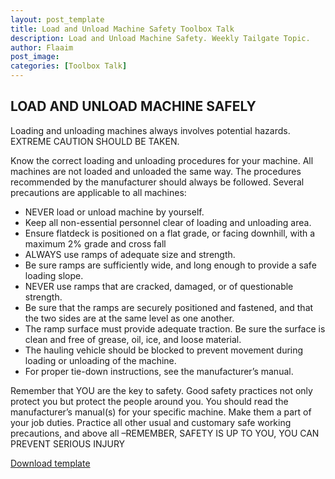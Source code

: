 ```yaml
---
layout: post_template
title: Load and Unload Machine Safety Toolbox Talk
description: Load and Unload Machine Safety. Weekly Tailgate Topic. 
author: Flaaim
post_image: 
categories: [Toolbox Talk]
---
```


## LOAD AND UNLOAD MACHINE SAFELY
Loading and unloading machines always involves potential hazards. EXTREME CAUTION SHOULD BE TAKEN.

Know the correct loading and unloading procedures for your machine. All machines are not loaded and unloaded the same way. The procedures recommended by the manufacturer should always be followed.
Several precautions are applicable to all machines:
-	NEVER load or unload machine by yourself.
- Keep all non-essential personnel clear of loading and unloading area.
- Ensure flatdeck is positioned on a flat grade, or facing downhill, with a maximum 2% grade and cross fall
- ALWAYS use ramps of adequate size and strength.
- Be sure ramps are sufficiently wide, and long enough to provide a safe loading slope.
- NEVER use ramps that are cracked, damaged, or of questionable strength. 
- Be sure that the ramps are securely positioned and fastened, and that the two sides are at the same level as one another.
- The ramp surface must provide adequate traction. Be sure the surface is clean and free of grease, oil, ice, and loose material.
- The hauling vehicle should be blocked to prevent movement during loading or unloading of the machine.
- For proper tie-down instructions, see the manufacturer’s manual.

Remember that YOU are the key to safety. Good safety practices not only protect you but protect the people around you. You should read the manufacturer’s manual(s) for your specific machine. Make them a part of your job duties. Practice all other usual and customary safe working precautions, and above all –REMEMBER, SAFETY IS UP TO YOU, YOU CAN PREVENT SERIOUS INJURY

[Download template](https://safetyworkblog.com/assets/template/TTSLoadUnloadEquipmentSafety2014.docx)
